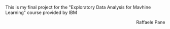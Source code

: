 This is my final project for the "Exploratory Data Analysis for Mavhine Learning" course provided by IBM
<div dir="rtl"> Raffaele Pane </div>
